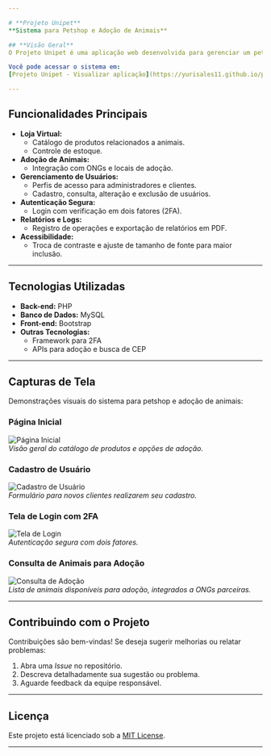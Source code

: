 ```yaml
---

# **Projeto Unipet**  
**Sistema para Petshop e Adoção de Animais**  

## **Visão Geral**  
O Projeto Unipet é uma aplicação web desenvolvida para gerenciar um petshop que vende produtos relacionados a animais e conecta usuários a locais de adoção. O sistema também oferece funcionalidades para cadastro e consulta de clientes, controle de estoque e gerenciamento de dados de adoção.

Você pode acessar o sistema em:  
[Projeto Unipet - Visualizar aplicação](https://yurisales11.github.io/projeto-unisuam/)

---
```


## **Funcionalidades Principais**  
- **Loja Virtual:**  
  - Catálogo de produtos relacionados a animais.  
  - Controle de estoque.  
- **Adoção de Animais:**  
  - Integração com ONGs e locais de adoção.  
- **Gerenciamento de Usuários:**  
  - Perfis de acesso para administradores e clientes.  
  - Cadastro, consulta, alteração e exclusão de usuários.  
- **Autenticação Segura:**  
  - Login com verificação em dois fatores (2FA).  
- **Relatórios e Logs:**  
  - Registro de operações e exportação de relatórios em PDF.  
- **Acessibilidade:**  
  - Troca de contraste e ajuste de tamanho de fonte para maior inclusão.

---

## **Tecnologias Utilizadas**  
- **Back-end:** PHP  
- **Banco de Dados:** MySQL  
- **Front-end:** Bootstrap  
- **Outras Tecnologias:**  
  - Framework para 2FA  
  - APIs para adoção e busca de CEP  

---
 
## **Capturas de Tela**  
Demonstrações visuais do sistema para petshop e adoção de animais:

### **Página Inicial**  
![Página Inicial](caminho/para/imagem-pagina-inicial.png)  
*Visão geral do catálogo de produtos e opções de adoção.*

### **Cadastro de Usuário**  
![Cadastro de Usuário](caminho/para/imagem-cadastro-usuario.png)  
*Formulário para novos clientes realizarem seu cadastro.*

### **Tela de Login com 2FA**  
![Tela de Login](caminho/para/imagem-login-2fa.png)  
*Autenticação segura com dois fatores.*

### **Consulta de Animais para Adoção**  
![Consulta de Adoção](caminho/para/imagem-consulta-adocao.png)  
*Lista de animais disponíveis para adoção, integrados a ONGs parceiras.*

---

## **Contribuindo com o Projeto**  
Contribuições são bem-vindas! Se deseja sugerir melhorias ou relatar problemas:  
1. Abra uma *Issue* no repositório.  
2. Descreva detalhadamente sua sugestão ou problema.  
3. Aguarde feedback da equipe responsável.  

---

## **Licença**  
Este projeto está licenciado sob a [MIT License](LICENSE).  

---
